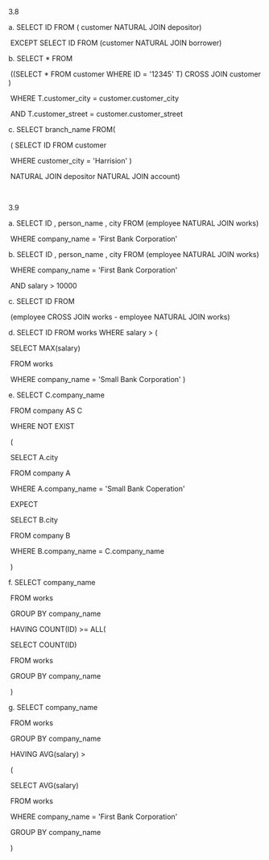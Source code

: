 3.8  

a. SELECT ID FROM ( customer NATURAL JOIN depositor) 

​	EXCEPT SELECT ID FROM (customer NATURAL JOIN borrower)

b. SELECT * FROM 

​	((SELECT * FROM customer WHERE ID = '12345'  T)  CROSS JOIN customer )

​	WHERE T.customer_city = customer.customer_city 

​	AND T.customer_street = customer.customer_street 

c. SELECT branch_name FROM(

​	( SELECT ID FROM customer 

​	WHERE customer_city = 'Harrision' )

​	NATURAL JOIN depositor NATURAL JOIN account)

​	

3.9

a. SELECT ID , person_name , city FROM (employee NATURAL JOIN works)

​	WHERE company_name = 'First Bank Corporation'

b. SELECT ID , person_name , city FROM (employee NATURAL JOIN works)

​	WHERE company_name = 'First Bank Corporation'

​	AND salary > 10000

c. SELECT ID FROM 

​	(employee CROSS JOIN works  -  employee NATURAL JOIN works)

d. SELECT ID FROM works WHERE salary > (  

​	SELECT MAX(salary)    

​	FROM works    

​	WHERE company_name = 'Small Bank Corporation' )

e. SELECT C.company_name

​	FROM company AS C

​	WHERE NOT EXIST

​	(

​		SELECT A.city

​		FROM  company A

​		WHERE A.company_name = 'Small Bank Coperation'

​		EXPECT

​		SELECT B.city

​		FROM company B

​		WHERE B.company_name = C.company_name

​	)

f. SELECT company_name

​	FROM works

​	GROUP BY company_name

​	HAVING COUNT(ID) >= ALL(

​		SELECT COUNT(ID)

​		FROM works

​		GROUP  BY company_name

​	)

g. SELECT company_name

​	FROM works

​	GROUP BY company_name

​	HAVING AVG(salary) >

​	(

​		SELECT AVG(salary)

​		FROM works

​		WHERE company_name = 'First Bank Corporation'

​		GROUP BY company_name

​	)
